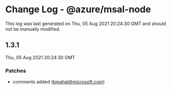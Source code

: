 # Change Log - @azure/msal-node

This log was last generated on Thu, 05 Aug 2021 20:24:30 GMT and should not be manually modified.

<!-- Start content -->

## 1.3.1

Thu, 05 Aug 2021 20:24:30 GMT

### Patches

- comments added (bmahal@microsoft.com)
